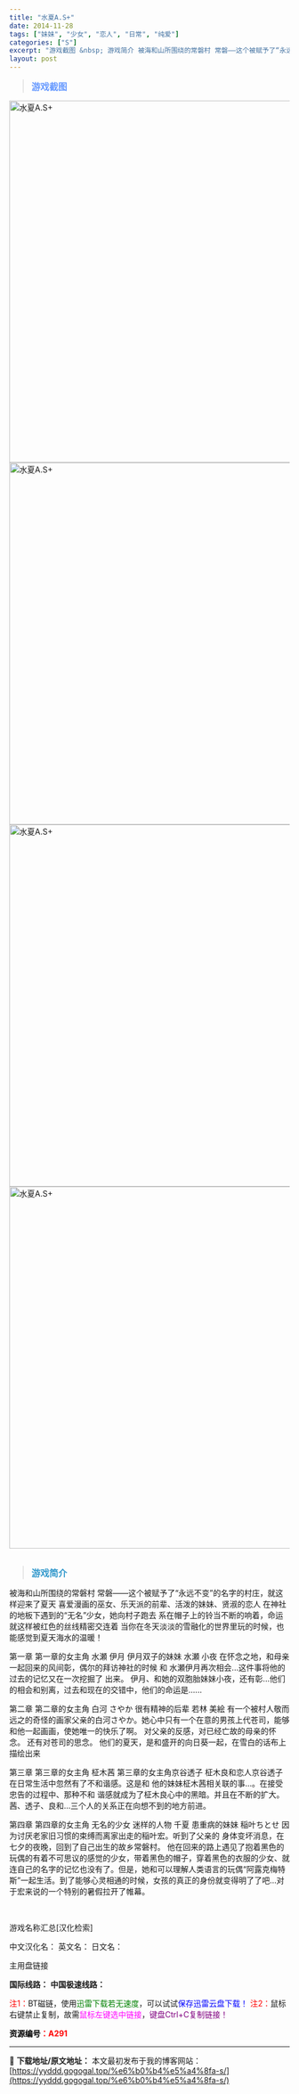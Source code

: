 ```yaml
---
title: "水夏A.S+"
date: 2014-11-28
tags: ["妹妹", "少女", "恋人", "日常", "纯爱"]
categories: ["S"]
excerpt: "游戏截图 &nbsp; 游戏简介 被海和山所围绕的常磐村 常磐——这个被赋予了“永远不变”的名字的村庄，就这样迎来了夏天 喜爱漫画的巫女、乐天派的前辈、活泼的妹妹、贤淑的恋人 在神社的地板下遇到的“无名”少女，她向村子跑去 系在帽子上的铃当不断的响着，命运就这样被红色的丝线精密交连着 当你在冬天淡淡&hellip;"
layout: post
---
```


<div>
<blockquote><b><span style="font-size: 12pt; color: #6699ff;">游戏截图</span></b></blockquote>
<div><img title="点击放大" src="https://yyddd.gogogal.top/wp-content/uploads/2025/04/20250430_6811fa75deada.webp" alt="水夏A.S+" width="650" /></div>
<div><img title="点击放大" src="https://yyddd.gogogal.top/wp-content/uploads/2025/04/20250430_6811fa77c65a0.webp" alt="水夏A.S+" width="650" /></div>
<div><img title="点击放大" src="https://yyddd.gogogal.top/wp-content/uploads/2025/04/20250430_6811fa7919531.webp" alt="水夏A.S+" width="650" /></div>
<div><img title="点击放大" src="https://yyddd.gogogal.top/wp-content/uploads/2025/04/20250430_6811fa7b1bd59.webp" alt="水夏A.S+" width="650" /></div>
&nbsp;
<blockquote><b><span style="font-size: 12pt; color: #3399cc;">游戏简介</span></b></blockquote>
<div>被海和山所围绕的常磐村 常磐——这个被赋予了“永远不变”的名字的村庄，就这样迎来了夏天
喜爱漫画的巫女、乐天派的前辈、活泼的妹妹、贤淑的恋人
在神社的地板下遇到的“无名”少女，她向村子跑去
系在帽子上的铃当不断的响着，命运就这样被红色的丝线精密交连着
当你在冬天淡淡的雪融化的世界里玩的时候，也能感觉到夏天海水的温暖！

第一章
第一章的女主角 水瀬 伊月
伊月双子的妹妹 水瀬 小夜
在怀念之地，和母亲一起回来的风间彰，偶尔的拜访神社的时候 和 水瀬伊月再次相会...这件事将他的过去的记忆又在一次挖掘了 出来。 伊月、和她的双胞胎妹妹小夜，还有彰...他们的相会和别离，过去和现在的交错中，他们的命运是......

第二章
第二章的女主角 白河 さやか
很有精神的后辈 若林 美絵
有一个被村人敬而远之的奇怪的画家父亲的白河さやか。她心中只有一个在意的男孩上代苍司，能够和他一起画画，使她唯一的快乐了啊。
对父亲的反感，对已经亡故的母亲的怀念。 还有对苍司的思念。
他们的夏天，是和盛开的向日葵一起，在雪白的话布上描绘出来

第三章
第三章的女主角 柾木茜
第三章的女主角京谷透子
柾木良和恋人京谷透子在日常生活中忽然有了不和谐感。这是和 他的妹妹柾木茜相关联的事...。在接受忠告的过程中、那种不和 谐感就成为了柾木良心中的黑暗。并且在不断的扩大。茜、透子、良和...三个人的关系正在向想不到的地方前进。

第四章
第四章的女主角 无名的少女
迷样的人物 千夏
患重病的妹妹 稲叶ちとせ
因为讨厌老家旧习惯的束缚而离家出走的稲叶宏。听到了父亲的 身体变坏消息，在七夕的夜晚，回到了自己出生的故乡常磐村。 他在回来的路上遇见了抱着黑色的玩偶的有着不可思议的感觉的少女，带着黑色的帽子，穿着黑色的衣服的少女、就连自己的名字的记忆也没有了。但是，她和可以理解人类语言的玩偶“阿露克梅特斯”一起生活。到了能够心灵相通的时候，女孩的真正的身份就变得明了了吧...对于宏来说的一个特别的暑假拉开了帷幕。</div>
&nbsp;

游戏名称汇总[汉化检索]

中文汉化名：
英文名：
日文名：
</div>
<div class="panel panel-primary">
<div class="panel-heading">主用盘链接</div>
<div class="panel-body">

<b>国际线路：</b>
<b>中国极速线路：</b>


<span style="color: #ff0000;">注1：</span>BT磁链，使用<span style="color: #008000;">迅雷下载若无速度</span>，可以试试<span style="color: #0000ff;">保存迅雷云盘下载！</span>
<span style="color: #ff0000;">注2：</span>鼠标右键禁止复制，故需<span style="color: #ff00ff;">鼠标左键选中链接</span>，<span style="color: #800080;">键盘Ctrl+C复制链接！</span>

</div>
<div class="panel-footer"><span style="color: #ff0000;"><b><span style="color: #000000;">资源编号</span>：A291</b></span></div>
</div>

---
📖 **下载地址/原文地址：** 本文最初发布于我的博客网站：[https://yyddd.gogogal.top/%e6%b0%b4%e5%a4%8fa-s/](https://yyddd.gogogal.top/%e6%b0%b4%e5%a4%8fa-s/)
